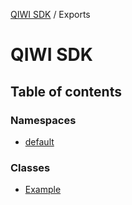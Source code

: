 [QIWI SDK](README.md) / Exports

# QIWI SDK

## Table of contents

### Namespaces

- [default](modules/default.md)

### Classes

- [Example](classes/Example.md)
